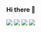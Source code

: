 ### Hi there 👋

<!--
**V3geTaco/V3geTaco** is a ✨ _special_ ✨ repository because its `README.md` (this file) appears on your GitHub profile.

Here are some ideas to get you started:

- 🔭 I’m currently working on ...
- 🌱 I’m currently learning ...
- 👯 I’m looking to collaborate on ...
- 🤔 I’m looking for help with ...
- 💬 Ask me about ...
- 📫 How to reach me: ...
- 😄 Pronouns: ...
- ⚡ Fun fact: ...
-->

![](https://komarev.com/ghpvc/?V3geTaco)
![](https://komarev.com/ghpvc/?username=V3geTaco&color=green)
![](https://komarev.com/ghpvc/?username=V3geTaco&style=flat)
![](https://komarev.com/ghpvc/?username=V3geTaco&label=PROFILE+VIEWS)
